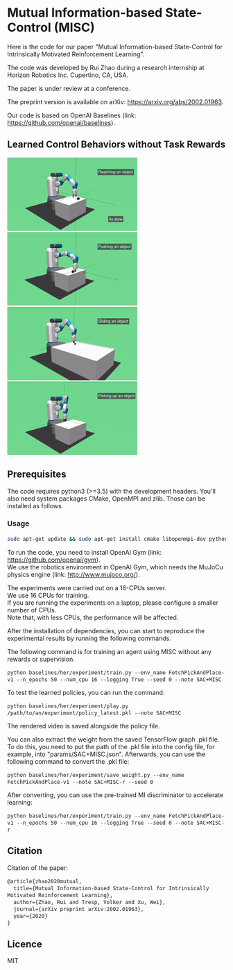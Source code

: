 # Mutual Information-based State-Control (MISC)

Here is the code for our paper "Mutual Information-based State-Control for Intrinsically Motivated Reinforcement Learning".

The code was developed by Rui Zhao during a research internship at Horizon Robotics Inc. Cupertino, CA, USA.

The paper is under review at a conference.

The preprint version is available on arXiv: https://arxiv.org/abs/2002.01963.

Our code is based on OpenAI Baselines (link: https://github.com/openai/baselines).   

## Learned Control Behaviors without Task Rewards

<img width="300" height="" src="/demos/reach.gif"> <img width="300" height="" src="/demos/push.gif">
<img width="300" height="" src="/demos/slide.gif"> <img width="300" height="" src="/demos/pick.gif">

## Prerequisites  

The code requires python3 (>=3.5) with the development headers. You'll also need system packages CMake, OpenMPI and zlib. Those can be installed as follows  

### Usage  
    
```bash
sudo apt-get update && sudo apt-get install cmake libopenmpi-dev python3-dev zlib1g-dev
```

To run the code, you need to install OpenAI Gym (link: https://github.com/openai/gym).  
We use the robotics environment in OpenAI Gym, which needs the MuJoCu physics engine (link: http://www.mujoco.org/).   

The experiments were carried out on a 16-CPUs server.  
We use 16 CPUs for training.  
If you are running the experiments on a laptop, please configure a smaller number of CPUs.  
Note that, with less CPUs, the performance will be affected.  

After the installation of dependencies, you can start to reproduce the experimental results by running the following commands.

The following command is for training an agent using MISC without any rewards or supervision.
```
python baselines/her/experiment/train.py --env_name FetchPickAndPlace-v1 --n_epochs 50 --num_cpu 16 --logging True --seed 0 --note SAC+MISC
```
To test the learned policies, you can run the command:  
```
python baselines/her/experiment/play.py /path/to/an/experiment/policy_latest.pkl --note SAC+MISC
```
The rendered video is saved alongside the policy file.

You can also extract the weight from the saved TensorFlow graph .pkl file.
To do this, you need to put the path of the .pkl file into the config file, for example, into "params/SAC+MISC.json".
Afterwards, you can use the following command to convert the .pkl file:
```
python baselines/her/experiment/save_weight.py --env_name FetchPickAndPlace-v1 --note SAC+MISC-r --seed 0
```

After converting, you can use the pre-trained MI discriminator to accelerate learning:
```
python baselines/her/experiment/train.py --env_name FetchPickAndPlace-v1 --n_epochs 50 --num_cpu 16 --logging True --seed 0 --note SAC+MISC-r
```

## Citation

Citation of the paper:

```
@article{zhao2020mutual,
  title={Mutual Information-based State-Control for Intrinsically Motivated Reinforcement Learning},
  author={Zhao, Rui and Tresp, Volker and Xu, Wei},
  journal={arXiv preprint arXiv:2002.01963},
  year={2020}
}
```

## Licence

MIT
